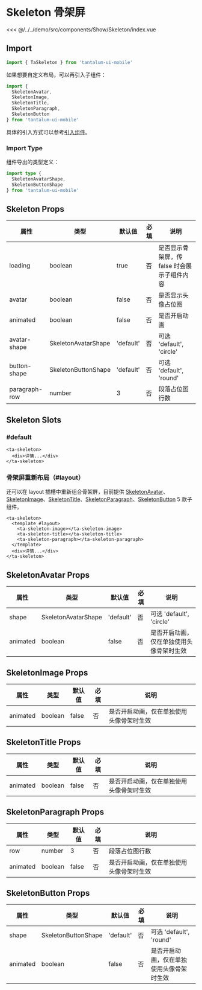 # Skeleton 骨架屏

<CodeDemo name="Skeleton">

<<< @/../../demo/src/components/Show/Skeleton/index.vue

</CodeDemo>

## Import

```js
import { TaSkeleton } from 'tantalum-ui-mobile'
```

如果想要自定义布局，可以再引入子组件：

```js
import {
  SkeletonAvatar,
  SkeletonImage,
  SkeletonTitle,
  SkeletonParagraph,
  SkeletonButton
} from 'tantalum-ui-mobile'
```

具体的引入方式可以参考[引入组件](../guide/import.md)。

### Import Type

组件导出的类型定义：

```ts
import type {
  SkeletonAvatarShape,
  SkeletonButtonShape
} from 'tantalum-ui-mobile'
```

## Skeleton Props

| 属性          | 类型                | 默认值    | 必填 | 说明                                        |
| ------------- | ------------------- | --------- | ---- | ------------------------------------------- |
| loading       | boolean             | true      | 否   | 是否显示骨架屏，传 false 时会展示子组件内容 |
| avatar        | boolean             | false     | 否   | 是否显示头像占位图                          |
| animated      | boolean             | false     | 否   | 是否开启动画                                |
| avatar-shape  | SkeletonAvatarShape | 'default' | 否   | 可选 'default', 'circle'                    |
| button-shape  | SkeletonButtonShape | 'default' | 否   | 可选 'default', 'round'                     |
| paragraph-row | number              | 3         | 否   | 段落占位图行数                              |

## Skeleton Slots

### #default

```vue
<ta-skeleton>
  <div>详情...</div>
</ta-skeleton>
```

### 骨架屏重新布局（#layout）

还可以在 layout 插槽中重新组合骨架屏，目前提供 [SkeletonAvatar](./Skeleton.md#skeletonavatar-props)、[SkeletonImage](./Skeleton.md#skeletonimage-props)、[SkeletonTitle](./Skeleton.md#skeletontitle-props)、[SkeletonParagraph](./Skeleton.md#skeletonparagraph-props)、[SkeletonButton](./Skeleton.md#skeletonbutton-props) 5 款子组件。

```vue
<ta-skeleton>
  <template #layout>
    <ta-skeleton-image></ta-skeleton-image>
    <ta-skeleton-title></ta-skeleton-title>
    <ta-skeleton-paragraph></ta-skeleton-paragraph>
  </template>
  <div>详情...</div>
</ta-skeleton>
```

## SkeletonAvatar Props

| 属性     | 类型                | 默认值    | 必填 | 说明                                     |
| -------- | ------------------- | --------- | ---- | ---------------------------------------- |
| shape    | SkeletonAvatarShape | 'default' | 否   | 可选 'default', 'circle'                 |
| animated | boolean             | false     | 否   | 是否开启动画，仅在单独使用头像骨架时生效 |

## SkeletonImage Props

| 属性     | 类型    | 默认值 | 必填 | 说明                                     |
| -------- | ------- | ------ | ---- | ---------------------------------------- |
| animated | boolean | false  | 否   | 是否开启动画，仅在单独使用头像骨架时生效 |

## SkeletonTitle Props

| 属性     | 类型    | 默认值 | 必填 | 说明                                     |
| -------- | ------- | ------ | ---- | ---------------------------------------- |
| animated | boolean | false  | 否   | 是否开启动画，仅在单独使用头像骨架时生效 |

## SkeletonParagraph Props

| 属性     | 类型    | 默认值 | 必填 | 说明                                     |
| -------- | ------- | ------ | ---- | ---------------------------------------- |
| row      | number  | 3      | 否   | 段落占位图行数                           |
| animated | boolean | false  | 否   | 是否开启动画，仅在单独使用头像骨架时生效 |

## SkeletonButton Props

| 属性     | 类型                | 默认值    | 必填 | 说明                                     |
| -------- | ------------------- | --------- | ---- | ---------------------------------------- |
| shape    | SkeletonButtonShape | 'default' | 否   | 可选 'default', 'round'                  |
| animated | boolean             | false     | 否   | 是否开启动画，仅在单独使用头像骨架时生效 |
